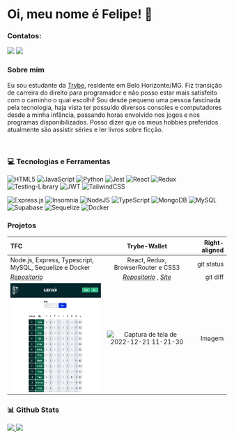 # Oi, meu nome é Felipe! 👋

### Contatos:
<a href = "mailto:contato@felmartins1985@gmail.com"><img src="https://img.shields.io/badge/Gmail-D14836?style=for-the-badge&logo=gmail&logoColor=white" target="_blank"></a>
<a href="https://www.linkedin.com/in/felmartins1985" target="_blank"><img src="https://img.shields.io/badge/-LinkedIn-%230077B5?style=for-the-badge&logo=linkedin&logoColor=white" target="_blank"></a>   


### Sobre mim
Eu sou estudante da [Trybe](https://www.betrybe.com), residente em Belo Horizonte/MG. Fiz transição de carreira do direito para programador e não posso estar mais satisfeito com o caminho o qual escolhi!
Sou desde pequeno uma pessoa fascinada pela tecnologia, haja vista ter possuído diversos consoles e computadores desde a minha infância, passando horas envolvido nos jogos e nos programas disponibilizados.
Posso dizer que os meus hobbies preferidos atualmente são assistir séries e ler livros sobre ficção.

<br />

<!-- Source: https://github.com/lucas-caribe/lucas-caribe/edit/main/README.md /> -->
### 💻 Tecnologias e Ferramentas

![HTML5](https://img.shields.io/badge/html5-%23E34F26.svg?logo=html5&logoColor=white)
![JavaScript](https://img.shields.io/badge/javascript-%23323330.svg?logo=javascript&logoColor=%23F7DF1E)
![Python](https://img.shields.io/badge/python-3670A0?logo=python&logoColor=ffdd54)
![Jest](https://img.shields.io/badge/-jest-%23C21325?logo=jest&logoColor=white)
![React](https://img.shields.io/badge/react-%2320232a.svg?logo=react&logoColor=%2361DAFB)
![Redux](https://img.shields.io/badge/redux-%23593d88.svg?logo=redux&logoColor=white)
![Testing-Library](https://img.shields.io/badge/-TestingLibrary-%23E33332?logo=testing-library&logoColor=white)
![JWT](https://img.shields.io/badge/JWT-black?logo=JSON%20web%20tokens)
![TailwindCSS](https://img.shields.io/badge/tailwindcss-%2338B2AC.svg?logo=tailwind-css&logoColor=white)
<br/>

![Express.js](https://img.shields.io/badge/express.js-%23404d59.svg?logo=express&logoColor=%2361DAFB)
![Insomnia](https://img.shields.io/badge/Insomnia-black?logo=insomnia&logoColor=5849BE)
![NodeJS](https://img.shields.io/badge/node.js-6DA55F?logo=node.js&logoColor=white)
![TypeScript](https://img.shields.io/badge/typescript-%23007ACC.svg?logo=typescript&logoColor=white)
![MongoDB](https://img.shields.io/badge/MongoDB-%234ea94b.svg?logo=mongodb&logoColor=white)
![MySQL](https://img.shields.io/badge/mysql-%2300f.svg?logo=mysql&logoColor=white)
![Supabase](https://img.shields.io/badge/Supabase-3ECF8E?logo=supabase&logoColor=white)
![Sequelize](https://img.shields.io/badge/Sequelize-52B0E7?logo=Sequelize&logoColor=white)
![Docker](https://img.shields.io/badge/docker-%230db7ed.svg?logo=docker&logoColor=white)
<br />

### Projetos

| TFC | Trybe-Wallet | Right-aligned |
| :---         |     :---:      |          ---: |
| Node.js, Express, Typescript, MySQL, Sequelize e Docker   | React, Redux, BrowserRouter e CSS3     | git status    |
| _[Repositorio](https://github.com/felmartins1985/Trybe-Futebol-Clube-TFC-)_     |  _[Repositorio](https://github.com/felmartins1985/trybewallet)_ , _[Site](https://trybewallet-ob4zveoc9-felmartins1985.vercel.app/)_       | git diff      |
| <img src="https://github.com/felmartins1985/Trybe-Futebol-Clube-TFC-/blob/main/tfc_classificacao.png" width="400" height="250" alt="Trybe Futebol Clube - Demostração"/>|![Captura de tela de 2022-12-21 11-21-30](https://user-images.githubusercontent.com/98165424/208928091-beec01bd-fbcd-4db4-af3d-8d37bbcded78.png)| Imagem|

### 📊 Github Stats

<div>
<a href="https://github.com/felmartins1985">
<img height="180em" src="https://github-readme-stats.vercel.app/api/top-langs/?username=felmartins1985&layout=compact&langs_count=7&theme=dracula"/>
<img height="180em" src="https://github-readme-stats.vercel.app/api?username=felmartins1985&show_icons=true&theme=dracula&include_all_commits=true&count_private=true"/>
</div>

  
  
<!-- ![Snake animation](https://github.com/felmartins1985/felmartins1985/blob/output/github-contribution-grid-snake.svg) -->
